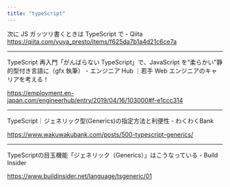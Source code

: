 ```yaml
---
title: "typeScript"
---
```


次に JS ガッツリ書くときは TypeScript で - Qiita
https://qiita.com/yuya_presto/items/f625da7b1a4d21c6ce7a

---

TypeScript 再入門「がんばらない TypeScript」で、JavaScript を“柔らかい”静的型付き言語に（gfx 執筆） - エンジニア Hub ｜若手 Web エンジニアのキャリアを考える！

https://employment.en-japan.com/engineerhub/entry/2019/04/16/103000#f-e1ccc314


---

TypeScript｜ジェネリック型(Generics)の指定方法と利便性 - わくわくBank

https://www.wakuwakubank.com/posts/500-typescript-generics/


---

TypeScriptの目玉機能「ジェネリック（Generics）」はこうなっている - Build Insider

https://www.buildinsider.net/language/tsgeneric/01
